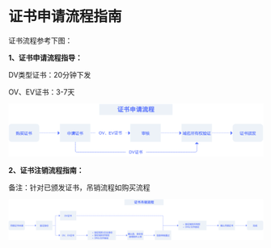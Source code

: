 # 证书申请流程指南

证书流程参考下图：


**1、证书申请流程指导：**

DV类型证书：20分钟下发

OV、EV证书：3-7天


![](/images/lct.png)


**2、证书注销流程指南：**

备注：针对已颁发证书，吊销流程如购买流程


![](/images/operate/zsdx.png)
